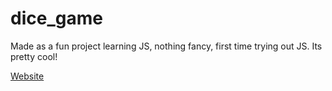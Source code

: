 # dice_game
Made as a fun project learning JS, nothing fancy, first time trying out JS. Its pretty cool!

[Website](https://aswinpradeepc.github.io/dice_game/)
